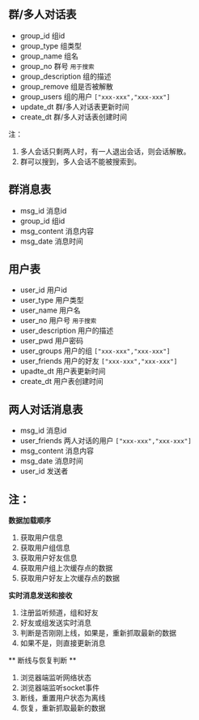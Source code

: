 ## 群/多人对话表

* group_id 组id
* group_type 组类型
* group_name 组名
* group_no 群号 `用于搜索`
* group_description 组的描述
* group_remove 组是否被解散
* group_users 组的用户 `["xxx-xxx","xxx-xxx"]`
* update_dt 群/多人对话表更新时间
* create_dt 群/多人对话表创建时间

注：

1. 多人会话只剩两人时，有一人退出会话，则会话解散。
2. 群可以搜到，多人会话不能被搜索到。

## 群消息表

* msg_id 消息id
* group_id 组id
* msg_content 消息内容
* msg_date 消息时间

## 用户表

* user_id 用户id
* user_type 用户类型
* user_name 用户名
* user_no 用户号 `用于搜索`
* user_description 用户的描述
* user_pwd 用户密码
* user_groups 用户的组 `["xxx-xxx","xxx-xxx"]`
* user_friends 用户的好友  `["xxx-xxx","xxx-xxx"]`
* upadte_dt 用户表更新时间
* create_dt 用户表创建时间

## 两人对话消息表

* msg_id 消息id
* user_friends 两人对话的用户 `["xxx-xxx","xxx-xxx"]`
* msg_content 消息内容
* msg_date 消息时间
* user_id 发送者

## 注：

**数据加载顺序**

1. 获取用户信息
2. 获取用户组信息
3. 获取用户好友信息
4. 获取用户组上次缓存点的数据
5. 获取用户好友上次缓存点的数据

**实时消息发送和接收**

1. 注册监听频道，组和好友
2. 好友或组发送实时消息
3. 判断是否刚刚上线，如果是，重新抓取最新的数据
4. 如果不是，则直接更新消息

** 断线与恢复判断 ** 

1. 浏览器端监听网络状态
2. 浏览器端监听socket事件
3. 断线，重置用户状态为离线
4. 恢复，重新抓取最新的数据


